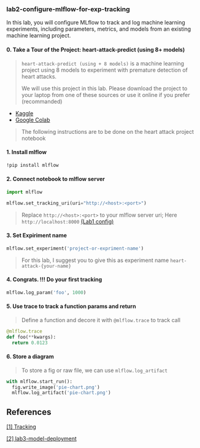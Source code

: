 ### lab2-configure-mlflow-for-exp-tracking
In this lab, you will configure MLflow to track and log machine learning experiments, including parameters, metrics, and models from an existing machine learning project.

#### 0. Take a Tour of the Project: heart-attack-predict (using 8+ models)

> ```heart-attack-predict (using + 8 models)``` is a machine learning project using 8 models to experiment with premature detection of heart attacks.
> 
> We will use this project in this lab. Please download the project to your laptop from one of these sources or use it online if you prefer (recommanded)

- [Kaggle](https://www.kaggle.com/code/abdoulfataoh/heart-attack-predict-using-8-models)
- [Google Colab](https://colab.research.google.com/drive/1oA93A3AzjcdS7AbooxMcA0lKYfxyRP2x)
  

> The following instructions are to be done on the heart attack project notebook



#### 1. Install mlflow

```bash
!pip install mlflow
```

#### 2. Connect notebook to mlflow server

```python
import mlflow

mlflow.set_tracking_uri(uri="http://<host>:<port>")
```
> Replace ```http://<host>:<port>``` to your mlflow server uri; Here ```http://localhost:8000``` [(Lab1 config)](https://github.com/abdoulfataoh/lab1-install-mlflow/edit/main/README.md)

#### 3. Set Expiriment name

```python
mlflow.set_experiment('project-or-expriment-name')
```

> For this lab, I suggest you to give this as experiment name ```heart-attack-{your-name}```

#### 4. Congrats. !!! Do your first tracking
```python
mlflow.log_param('foo', 1000)
```

#### 5. Use trace to track a function params and return

> Define a function and decore it with ```@mlflow.trace``` to track call

```python
@mlflow.trace
def foo(**kwargs):
  return 0.0123
```

#### 6. Store a diagram

> To store a fig or raw file, we can use ```mlflow.log_artifact```

```python
with mlflow.start_run():
  fig.write_image('pie-chart.png')
  mlflow.log_artifact('pie-chart.png')
```

## References
[[1] Tracking](https://mlflow.org/docs/latest/tracking.html)

[[2] lab3-model-deployment](https://github.com/abdoulfataoh/lab3-model-deployment)



